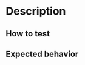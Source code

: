 # Description
<!--- Provide a minimal description of the changes or addition you are proposing in your pull request. -->
<!--- If it is related with a bug/issue fix, do not forget to link the issue in the description. -->

## How to test
<!--- Provide a step by step to be followed that reproduce your feature/code changes to make the review easier. -->

## Expected behavior
<!--- Provide a minimal description of what will be achieved with the PR -->